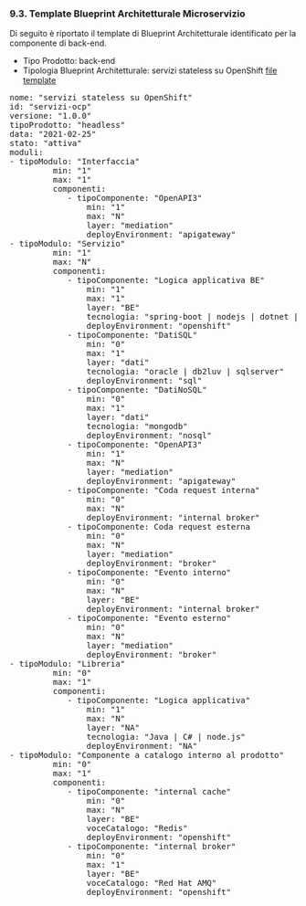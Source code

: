 
### 9.3. Template Blueprint Architetturale Microservizio

Di seguito è riportato il template di Blueprint Architetturale identificato per la componente di back-end.

-   Tipo Prodotto: back-end
-   Tipologia Blueprint Architetturale: servizi stateless su OpenShift [file template](files/template_blueprint_servizi_ms_nuova_versione.yml)

<pre>
nome: "servizi stateless su OpenShift"
id: "servizi-ocp"
versione: "1.0.0"
tipoProdotto: "headless"
data: "2021-02-25"
stato: "attiva"
moduli:
- tipoModulo: "Interfaccia"
         min: "1"
         max: "1"
         componenti:
            - tipoComponente: "OpenAPI3"
                min: "1"
                max: "N"
                layer: "mediation"
                deployEnvironment: "apigateway"
- tipoModulo: "Servizio"
         min: "1"
         max: "N"
         componenti:
            - tipoComponente: "Logica applicativa BE"
                min: "1"
                max: "1"
                layer: "BE"
                tecnologia: "spring-boot | nodejs | dotnet | python"
                deployEnvironment: "openshift"
            - tipoComponente: "DatiSQL"
                min: "0"
                max: "1"
                layer: "dati"
                tecnologia: "oracle | db2luv | sqlserver"
                deployEnvironment: "sql"
            - tipoComponente: "DatiNoSQL"
                min: "0"
                max: "1"
                layer: "dati"
                tecnologia: "mongodb"
                deployEnvironment: "nosql"
            - tipoComponente: "OpenAPI3"
                min: "1"
                max: "N"
                layer: "mediation"
                deployEnvironment: "apigateway"
            - tipoComponente: "Coda request interna"
                min: "0"
                max: "N"
                deployEnvironment: "internal broker"
            - tipoComponente: Coda request esterna
                min: "0"
                max: "N"
                layer: "mediation"
                deployEnvironment: "broker"
            - tipoComponente: "Evento interno"
                min: "0"
                max: "N"
                layer: "BE"
                deployEnvironment: "internal broker"
            - tipoComponente: "Evento esterno"
                min: "0"
                max: "N"
                layer: "mediation"
                deployEnvironment: "broker"
- tipoModulo: "Libreria"
         min: "0"
         max: "1"
         componenti:
            - tipoComponente: "Logica applicativa"
                min: "1"
                max: "N"
                layer: "NA"
                tecnologia: "Java | C# | node.js"
                deployEnvironment: "NA"
- tipoModulo: "Componente a catalogo interno al prodotto"
         min: "0"
         max: "1"
         componenti:
            - tipoComponente: "internal cache"
                min: "0"
                max: "N"
                layer: "BE"
                voceCatalogo: "Redis"
                deployEnvironment: "openshift"
            - tipoComponente: "internal broker"
                min: "0"
                max: "1"
                layer: "BE"
                voceCatalogo: "Red Hat AMQ"
                deployEnvironment: "openshift"

</pre>
